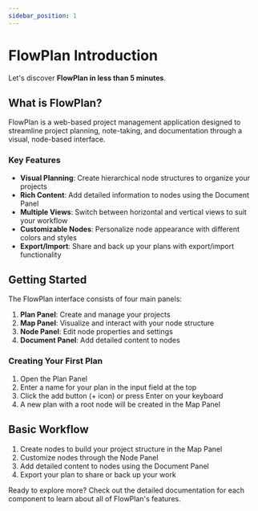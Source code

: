 ```yaml
---
sidebar_position: 1
---
```


# FlowPlan Introduction

Let's discover **FlowPlan in less than 5 minutes**.

## What is FlowPlan?

FlowPlan is a web-based project management application designed to streamline project planning, note-taking, and documentation through a visual, node-based interface.

### Key Features

- **Visual Planning**: Create hierarchical node structures to organize your projects
- **Rich Content**: Add detailed information to nodes using the Document Panel
- **Multiple Views**: Switch between horizontal and vertical views to suit your workflow
- **Customizable Nodes**: Personalize node appearance with different colors and styles
- **Export/Import**: Share and back up your plans with export/import functionality

## Getting Started

The FlowPlan interface consists of four main panels:

1. **Plan Panel**: Create and manage your projects
2. **Map Panel**: Visualize and interact with your node structure
3. **Node Panel**: Edit node properties and settings
4. **Document Panel**: Add detailed content to nodes

### Creating Your First Plan

1. Open the Plan Panel
2. Enter a name for your plan in the input field at the top
3. Click the add button (+ icon) or press Enter on your keyboard
4. A new plan with a root node will be created in the Map Panel

## Basic Workflow

1. Create nodes to build your project structure in the Map Panel
2. Customize nodes through the Node Panel
3. Add detailed content to nodes using the Document Panel
4. Export your plan to share or back up your work

Ready to explore more? Check out the detailed documentation for each component to learn about all of FlowPlan's features.
